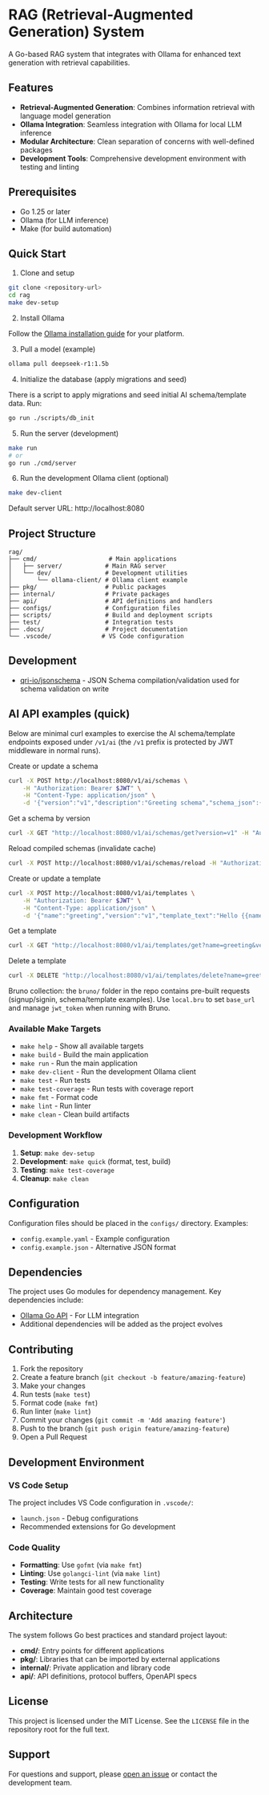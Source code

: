 # RAG (Retrieval-Augmented Generation) System

A Go-based RAG system that integrates with Ollama for enhanced text generation with retrieval capabilities.

## Features

- **Retrieval-Augmented Generation**: Combines information retrieval with language model generation
- **Ollama Integration**: Seamless integration with Ollama for local LLM inference
- **Modular Architecture**: Clean separation of concerns with well-defined packages
- **Development Tools**: Comprehensive development environment with testing and linting

## Prerequisites

- Go 1.25 or later
- Ollama (for LLM inference)
- Make (for build automation)

## Quick Start

1) Clone and setup

```bash
git clone <repository-url>
cd rag
make dev-setup
```

2) Install Ollama

Follow the [Ollama installation guide](https://ollama.ai) for your platform.

3) Pull a model (example)

```bash
ollama pull deepseek-r1:1.5b
```

4) Initialize the database (apply migrations and seed)

There is a script to apply migrations and seed initial AI schema/template data. Run:

```bash
go run ./scripts/db_init
```

5) Run the server (development)

```bash
make run
# or
go run ./cmd/server
```

6) Run the development Ollama client (optional)

```bash
make dev-client
```

Default server URL: http://localhost:8080

## Project Structure

```
rag/
├── cmd/                    # Main applications
│   ├── server/            # Main RAG server
│   └── dev/               # Development utilities
│       └── ollama-client/ # Ollama client example
├── pkg/                   # Public packages
├── internal/              # Private packages
├── api/                   # API definitions and handlers
├── configs/               # Configuration files
├── scripts/               # Build and deployment scripts
├── test/                  # Integration tests
├── .docs/                 # Project documentation
└── .vscode/              # VS Code configuration
```

## Development
- [qri-io/jsonschema](https://github.com/qri-io/jsonschema) - JSON Schema compilation/validation used for schema validation on write

## AI API examples (quick)

Below are minimal curl examples to exercise the AI schema/template endpoints exposed under `/v1/ai` (the `/v1` prefix is protected by JWT middleware in normal runs).

Create or update a schema

```bash
curl -X POST http://localhost:8080/v1/ai/schemas \
	-H "Authorization: Bearer $JWT" \
	-H "Content-Type: application/json" \
	-d '{"version":"v1","description":"Greeting schema","schema_json":{"$schema":"http://json-schema.org/draft-07/schema#","type":"object","properties":{"name":{"type":"string"}},"required":["name"]}}'
```

Get a schema by version

```bash
curl -X GET "http://localhost:8080/v1/ai/schemas/get?version=v1" -H "Authorization: Bearer $JWT"
```

Reload compiled schemas (invalidate cache)

```bash
curl -X POST http://localhost:8080/v1/ai/schemas/reload -H "Authorization: Bearer $JWT"
```

Create or update a template

```bash
curl -X POST http://localhost:8080/v1/ai/templates \
	-H "Authorization: Bearer $JWT" \
	-H "Content-Type: application/json" \
	-d '{"name":"greeting","version":"v1","template_text":"Hello {{name}}","schema_version":"v1"}'
```

Get a template

```bash
curl -X GET "http://localhost:8080/v1/ai/templates/get?name=greeting&version=v1" -H "Authorization: Bearer $JWT"
```

Delete a template

```bash
curl -X DELETE "http://localhost:8080/v1/ai/templates/delete?name=greeting&version=v1" -H "Authorization: Bearer $JWT"
```

Bruno collection: the `bruno/` folder in the repo contains pre-built requests (signup/signin, schema/template examples). Use `local.bru` to set `base_url` and manage `jwt_token` when running with Bruno.

### Available Make Targets

- `make help` - Show all available targets
- `make build` - Build the main application
- `make run` - Run the main application
- `make dev-client` - Run the development Ollama client
- `make test` - Run tests
- `make test-coverage` - Run tests with coverage report
- `make fmt` - Format code
- `make lint` - Run linter
- `make clean` - Clean build artifacts

### Development Workflow

1. **Setup**: `make dev-setup`
2. **Development**: `make quick` (format, test, build)
3. **Testing**: `make test-coverage`
4. **Cleanup**: `make clean`

## Configuration

Configuration files should be placed in the `configs/` directory. Examples:

- `config.example.yaml` - Example configuration
- `config.example.json` - Alternative JSON format

## Dependencies

The project uses Go modules for dependency management. Key dependencies include:

- [Ollama Go API](https://github.com/ollama/ollama) - For LLM integration
- Additional dependencies will be added as the project evolves

## Contributing

1. Fork the repository
2. Create a feature branch (`git checkout -b feature/amazing-feature`)
3. Make your changes
4. Run tests (`make test`)
5. Format code (`make fmt`)
6. Run linter (`make lint`)
7. Commit your changes (`git commit -m 'Add amazing feature'`)
8. Push to the branch (`git push origin feature/amazing-feature`)
9. Open a Pull Request

## Development Environment

### VS Code Setup

The project includes VS Code configuration in `.vscode/`:

- `launch.json` - Debug configurations
- Recommended extensions for Go development

### Code Quality

- **Formatting**: Use `gofmt` (via `make fmt`)
- **Linting**: Use `golangci-lint` (via `make lint`)
- **Testing**: Write tests for all new functionality
- **Coverage**: Maintain good test coverage

## Architecture

The system follows Go best practices and standard project layout:

- **cmd/**: Entry points for different applications
- **pkg/**: Libraries that can be imported by external applications
- **internal/**: Private application and library code
- **api/**: API definitions, protocol buffers, OpenAPI specs

## License

This project is licensed under the MIT License. See the `LICENSE` file in the repository root for the full text.

## Support

For questions and support, please [open an issue](link-to-issues) or contact the development team.
